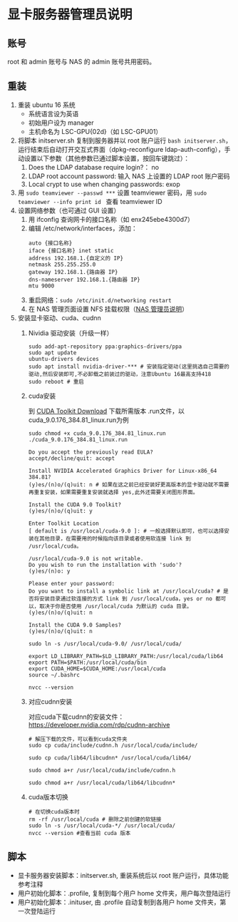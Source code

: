 # 显卡服务器管理员说明


## 账号
root 和 admin 账号与 NAS 的 admin 账号共用密码。


## 重装
1. 重装 ubuntu 16 系统
    * 系统语言设为英语
    * 初始用户设为 manager
    * 主机命名为 LSC-GPU{02d}（如 LSC-GPU01）
1. 将脚本 initserver.sh 复制到服务器并以 root 账户运行 ```bash initserver.sh```，运行结束后自动打开交互式界面（dpkg-reconfigure ldap-auth-config），手动设置以下参数（其他参数已通过脚本设置，按回车键跳过）：
    1. Does the LDAP database require login?： no
    1. LDAP root account password: 输入 NAS 上设置的 LDAP root 账户密码
    1. Local crypt to use when changing passwords: exop
1. 用 ```sudo teamviewer --passwd ***``` 设置 teamviewer 密码，用 ```sudo teamviewer --info print id ``` 查看 teamviewer ID
1. 设置网络参数（也可通过 GUI 设置）
    1. 用 ifconfig 查询网卡的接口名称（如 enx245ebe4300d7）
    1. 编辑 /etc/network/interfaces，添加：
        ```
        auto {接口名称}
        iface {接口名称} inet static
        address 192.168.1.{自定义的 IP}
        netmask 255.255.255.0
        gateway 192.168.1.{路由器 IP}
        dns-nameserver 192.168.1.{路由器 IP}
        mtu 9000
        ```
    1. 重启网络：```sudo /etc/init.d/networking restart```
    1. 在 NAS 管理页面设置 NFS 挂载权限（[NAS 管理员说明](../nas/README_admin.md)）
1. 安装显卡驱动、cuda、cudnn
    1. Nividia 驱动安装（升级一样）
        ```
        sudo add-apt-repository ppa:graphics-drivers/ppa
        sudo apt update
        ubuntu-drivers devices
        sudo apt install nvidia-driver-*** # 安装指定驱动(这里挑选自己需要的驱动,然后安装即可,不必卸载之前装过的驱动，注意Ubuntu 16最高支持418
        sudo reboot # 重启
        ```
    2. cuda安装

        到 [CUDA Toolkit Download](https://developer.nvidia.com/cuda-downloads) 下载所需版本 .run文件，以 cuda_9.0.176_384.81_linux.run为例
        ```
        sudo chmod +x cuda_9.0.176_384.81_linux.run
        ./cuda_9.0.176_384.81_linux.run

        Do you accept the previously read EULA?
        accept/decline/quit: accept

        Install NVIDIA Accelerated Graphics Driver for Linux-x86_64 384.81?
        (y)es/(n)o/(q)uit: n # 如果在这之前已经安装好更高版本的显卡驱动就不需要再重复安装，如果需要重复安装就选择 yes,此外还需要关闭图形界面。

        Install the CUDA 9.0 Toolkit?
        (y)es/(n)o/(q)uit: y

        Enter Toolkit Location
        [ default is /usr/local/cuda-9.0 ]: # 一般选择默认即可，也可以选择安装在其他目录，在需要用的时候指向该目录或者使用软连接 link 到 /usr/local/cuda。

        /usr/local/cuda-9.0 is not writable.
        Do you wish to run the installation with 'sudo'?
        (y)es/(n)o: y

        Please enter your password: 
        Do you want to install a symbolic link at /usr/local/cuda? # 是否将安装目录通过软连接的方式 link 到 /usr/local/cuda，yes or no 都可以，取决于你是否使用 /usr/local/cuda 为默认的 cuda 目录。
        (y)es/(n)o/(q)uit: n

        Install the CUDA 9.0 Samples?
        (y)es/(n)o/(q)uit: n

        sudo ln -s /usr/local/cuda-9.0/ /usr/local/cuda/

        export LD_LIBRARY_PATH=$LD_LIBRARY_PATH:/usr/local/cuda/lib64
        export PATH=$PATH:/usr/local/cuda/bin
        export CUDA_HOME=$CUDA_HOME:/usr/local/cuda
        source ~/.bashrc

        nvcc --version
        ```  
    3. 对应cudnn安装
        
        对应cuda下载cudnn的安装文件：https://developer.nvidia.com/rdp/cudnn-archive
        ```
        # 解压下载的文件，可以看到cuda文件夹
        sudo cp cuda/include/cudnn.h /usr/local/cuda/include/

        sudo cp cuda/lib64/libcudnn* /usr/local/cuda/lib64/

        sudo chmod a+r /usr/local/cuda/include/cudnn.h

        sudo chmod a+r /usr/local/cuda/lib64/libcudnn*
        ```
    4. cuda版本切换
        ```
        # 在切换cuda版本时
        rm -rf /usr/local/cuda # 删除之前创建的软链接
        sudo ln -s /usr/local/cuda-*/ /usr/local/cuda/
        nvcc --version #查看当前 cuda 版本
        ```


## 脚本

* 显卡服务器安装脚本：initserver.sh, 重装系统后以 root 账户运行，具体功能参考注释
* 用户初始化脚本：.profile, 复制到每个用户 home 文件夹，用户每次登陆运行
* 用户初始化脚本：.inituser, 由 .profile 自动复制到各用户 home 文件夹，第一次登陆运行

